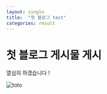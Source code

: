 ```yaml
---
layout: single
title:  "첫 블로그 test"
categories: result
---
```


# 첫 블로그 게시물 게시

열심히 하겠습니다 !

![toto](C:\github\blog\xainxim.github.io\xainxim.github.io\images\2023-02-04-first\toto-1675521189126-2.jpg)
